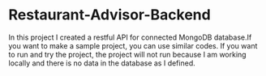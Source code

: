 # Restaurant-Advisor-Backend
In this project I created a restful API for connected MongoDB database.If you want to make a sample project, you can use similar codes. If you want to run and try the project, the project will not run because I am working locally and there is no data in the database as I defined.
